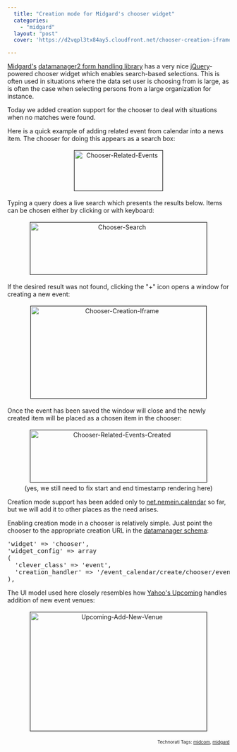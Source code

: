 ```yaml
---
  title: "Creation mode for Midgard's chooser widget"
  categories: 
    - "midgard"
  layout: "post"
  cover: 'https://d2vqpl3tx84ay5.cloudfront.net/chooser-creation-iframe.jpg'

---
```

<a href="http://www.midgard-project.org/">Midgard's</a> <a href="http://www.midgard-project.org/documentation/midcom-helper-datamanager2">datamanager2 form handling library</a> has a very nice <a href="http://jquery.com/">jQuery</a>-powered chooser widget which enables search-based selections. This is often used in situations where the data set user is choosing from is large, as is often the case when selecting persons from a large organization for instance.

Today we added creation support for the chooser to deal with situations when no matches were found.

Here is a quick example of adding related event from calendar into a news item. The chooser for doing this appears as a search box:

<p style="text-align:center;"><img src="https://d2vqpl3tx84ay5.cloudfront.net/chooser-related-events.jpg" height="91" width="200" border="1" hspace="4" vspace="4" alt="Chooser-Related-Events" /></p>

Typing a query does a live search which presents the results below. Items can be chosen either by clicking or with keyboard:

<p style="text-align:center;"><img src="https://d2vqpl3tx84ay5.cloudfront.net/chooser-search.jpg" height="118" width="400" border="1" hspace="4" vspace="4" alt="Chooser-Search" /></p>

If the desired result was not found, clicking the "+" icon opens a window for creating a new event:

<p style="text-align:center;"><img src="https://d2vqpl3tx84ay5.cloudfront.net/chooser-creation-iframe.jpg" height="209" width="398" border="1" hspace="4" vspace="4" alt="Chooser-Creation-Iframe" /></p>

Once the event has been saved the window will close and the newly created item will be placed as a chosen item in the chooser:

<p style="text-align:center;"><img src="https://d2vqpl3tx84ay5.cloudfront.net/chooser-related-events-created.jpg" height="118" width="400" border="1" hspace="4" vspace="4" alt="Chooser-Related-Events-Created" /><br />
(yes, we still need to fix start and end timestamp rendering here)</p>

Creation mode support has been added only to <a href="http://www.midgard-project.org/documentation/net-nemein-calendar/">net.nemein.calendar</a> so far, but we will add it to other places as the need arises.

Enabling creation mode in a chooser is relatively simple. Just point the chooser to the appropriate creation URL in the <a href="http://www.midgard-project.org/documentation/midcom-helper-datamanager2_schema_definition/">datamanager schema</a>:

<pre>'widget' =&gt; 'chooser',
'widget_config' =&gt; array
(
  'clever_class' =&gt; 'event',
  'creation_handler' =&gt; '/event_calendar/create/chooser/event',
), 
</pre>
The UI model used here closely resembles how <a href="http://upcoming.yahoo.com/">Yahoo's Upcoming</a> handles addition of new event venues:

<p style="text-align:center;"><img src="https://d2vqpl3tx84ay5.cloudfront.net/upcoming-add-new-venue.jpg" height="269" width="400" border="1" hspace="4" vspace="4" alt="Upcoming-Add-New-Venue" /></p>
<p style="text-align:right;font-size:10px;">Technorati Tags: <a href="http://www.technorati.com/tag/midcom" rel="tag">midcom</a>, <a href="http://www.technorati.com/tag/midgard" rel="tag">midgard</a></p>
